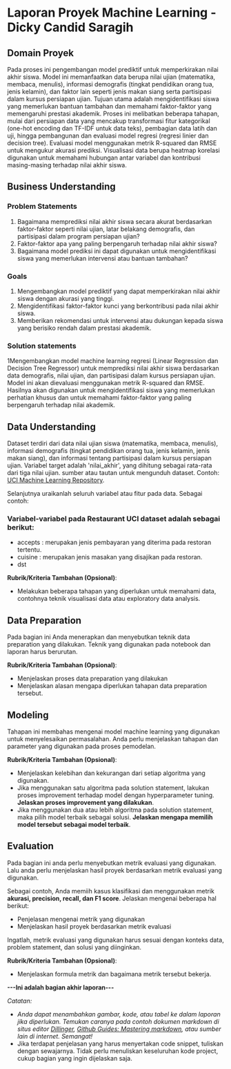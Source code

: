 # Laporan Proyek Machine Learning - Dicky Candid Saragih

## Domain Proyek
Pada proses ini pengembangan model prediktif untuk memperkirakan nilai akhir siswa.  Model ini memanfaatkan data berupa nilai ujian (matematika, membaca, menulis), informasi demografis (tingkat pendidikan orang tua, jenis kelamin), dan faktor lain seperti jenis makan siang serta partisipasi dalam kursus persiapan ujian.  Tujuan utama adalah mengidentifikasi siswa yang memerlukan bantuan tambahan dan memahami faktor-faktor yang memengaruhi prestasi akademik.  Proses ini melibatkan beberapa tahapan, mulai dari persiapan data yang mencakup transformasi fitur kategorikal (one-hot encoding dan TF-IDF untuk data teks), pembagian data latih dan uji, hingga pembangunan dan evaluasi model regresi (regresi linier dan decision tree).  Evaluasi model menggunakan metrik R-squared dan RMSE untuk mengukur akurasi prediksi.  Visualisasi data berupa heatmap korelasi digunakan untuk memahami hubungan antar variabel dan kontribusi masing-masing terhadap nilai akhir siswa.

## Business Understanding

### Problem Statements
1. Bagaimana memprediksi nilai akhir siswa secara akurat berdasarkan faktor-faktor seperti nilai ujian, latar belakang demografis, dan partisipasi dalam program persiapan ujian?
2. Faktor-faktor apa yang paling berpengaruh terhadap nilai akhir siswa?
3. Bagaimana model prediksi ini dapat digunakan untuk mengidentifikasi siswa yang memerlukan intervensi atau bantuan tambahan?

### Goals
1. Mengembangkan model prediktif yang dapat memperkirakan nilai akhir siswa dengan akurasi yang tinggi.
2. Mengidentifikasi faktor-faktor kunci yang berkontribusi pada nilai akhir siswa.
3. Memberikan rekomendasi untuk intervensi atau dukungan kepada siswa yang berisiko rendah dalam prestasi akademik.

### Solution statements
1Mengembangkan model machine learning regresi (Linear Regression dan Decision Tree Regressor) untuk memprediksi nilai akhir siswa berdasarkan data demografis, nilai ujian, dan partisipasi dalam kursus persiapan ujian.  Model ini akan dievaluasi menggunakan metrik R-squared dan RMSE.  Hasilnya akan digunakan untuk mengidentifikasi siswa yang memerlukan perhatian khusus dan untuk memahami faktor-faktor yang paling berpengaruh terhadap nilai akademik.

## Data Understanding
Dataset terdiri dari data nilai ujian siswa (matematika, membaca, menulis), informasi demografis (tingkat pendidikan orang tua, jenis kelamin, jenis makan siang), dan informasi tentang partisipasi dalam kursus persiapan ujian.  Variabel target adalah 'nilai_akhir', yang dihitung sebagai rata-rata dari tiga nilai ujian.
sumber atau tautan untuk mengunduh dataset. Contoh: [UCI Machine Learning Repository](https://archive.ics.uci.edu/ml/datasets/Restaurant+%26+consumer+data).

Selanjutnya uraikanlah seluruh variabel atau fitur pada data. Sebagai contoh:  

### Variabel-variabel pada Restaurant UCI dataset adalah sebagai berikut:
- accepts : merupakan jenis pembayaran yang diterima pada restoran tertentu.
- cuisine : merupakan jenis masakan yang disajikan pada restoran.
- dst

**Rubrik/Kriteria Tambahan (Opsional)**:
- Melakukan beberapa tahapan yang diperlukan untuk memahami data, contohnya teknik visualisasi data atau exploratory data analysis.

## Data Preparation
Pada bagian ini Anda menerapkan dan menyebutkan teknik data preparation yang dilakukan. Teknik yang digunakan pada notebook dan laporan harus berurutan.

**Rubrik/Kriteria Tambahan (Opsional)**: 
- Menjelaskan proses data preparation yang dilakukan
- Menjelaskan alasan mengapa diperlukan tahapan data preparation tersebut.

## Modeling
Tahapan ini membahas mengenai model machine learning yang digunakan untuk menyelesaikan permasalahan. Anda perlu menjelaskan tahapan dan parameter yang digunakan pada proses pemodelan.

**Rubrik/Kriteria Tambahan (Opsional)**: 
- Menjelaskan kelebihan dan kekurangan dari setiap algoritma yang digunakan.
- Jika menggunakan satu algoritma pada solution statement, lakukan proses improvement terhadap model dengan hyperparameter tuning. **Jelaskan proses improvement yang dilakukan**.
- Jika menggunakan dua atau lebih algoritma pada solution statement, maka pilih model terbaik sebagai solusi. **Jelaskan mengapa memilih model tersebut sebagai model terbaik**.

## Evaluation
Pada bagian ini anda perlu menyebutkan metrik evaluasi yang digunakan. Lalu anda perlu menjelaskan hasil proyek berdasarkan metrik evaluasi yang digunakan.

Sebagai contoh, Anda memiih kasus klasifikasi dan menggunakan metrik **akurasi, precision, recall, dan F1 score**. Jelaskan mengenai beberapa hal berikut:
- Penjelasan mengenai metrik yang digunakan
- Menjelaskan hasil proyek berdasarkan metrik evaluasi

Ingatlah, metrik evaluasi yang digunakan harus sesuai dengan konteks data, problem statement, dan solusi yang diinginkan.

**Rubrik/Kriteria Tambahan (Opsional)**: 
- Menjelaskan formula metrik dan bagaimana metrik tersebut bekerja.

**---Ini adalah bagian akhir laporan---**

_Catatan:_
- _Anda dapat menambahkan gambar, kode, atau tabel ke dalam laporan jika diperlukan. Temukan caranya pada contoh dokumen markdown di situs editor [Dillinger](https://dillinger.io/), [Github Guides: Mastering markdown](https://guides.github.com/features/mastering-markdown/), atau sumber lain di internet. Semangat!_
- Jika terdapat penjelasan yang harus menyertakan code snippet, tuliskan dengan sewajarnya. Tidak perlu menuliskan keseluruhan kode project, cukup bagian yang ingin dijelaskan saja.

